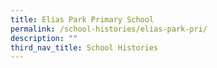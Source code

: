 ```yaml
---
title: Elias Park Primary School
permalink: /school-histories/elias-park-pri/
description: ""
third_nav_title: School Histories
---
```

